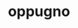 ---
title: oppugno
ch: [r]
meaning: to fight
pos: verb
inf: oppugnare
secondppstem: oppugn
infend: are
thirdpp: oppugnavi
fourthpp: oppugnatus
conjugation: first
---